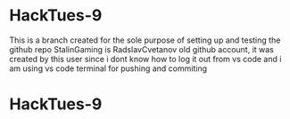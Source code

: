 # HackTues-9
This is a branch created for the sole purpose of setting up and testing the github repo
StalinGaming is RadslavCvetanov old github account, it was created by this user since i dont know how to log it out from vs code and i am using vs code terminal for pushing and commiting
# HackTues-9